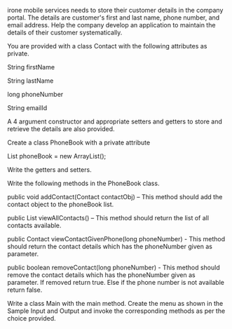 irone mobile services needs to store their customer details in the company portal. The details are customer's first and last name, phone number, and email address. Help the company develop an application to maintain the details of their customer systematically. 

You are provided with a class Contact with the following attributes as private.

String firstName

String lastName

long  phoneNumber

String emailId

A 4 argument constructor and appropriate setters and getters to store and retrieve the details are also provided.

Create a class PhoneBook with a private attribute

List<Contact> phoneBook = new ArrayList<Contact>();

Write the getters and setters.

Write the following methods in the PhoneBook class.

public void addContact(Contact contactObj) – This method should add the contact object to the phoneBook list.

public List<Contact> viewAllContacts() – This method should return the list of all contacts available.

public Contact viewContactGivenPhone(long phoneNumber) -  This method should return the contact details which has the phoneNumber given as parameter.

public boolean removeContact(long phoneNumber) -  This method should remove the contact details which has the phoneNumber given as parameter.  If removed return true.  Else if the phone number is not available return false.

Write a class Main with the main method.  Create the menu as shown in the Sample Input and Output and invoke the corresponding methods as per the choice provided.

